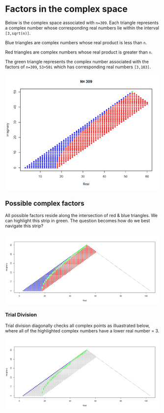 # Factors in the complex space

Below is the complex space associated with `n=309`.  Each triangle represents a complex number whose corresponding real numbers lie within the interval `[3,sqrt(n)]`.

Blue triangles are complex numbers whose real product is less than `n`.

Red triangles are complex numbers whose real product is greater than `n`.

The green triangle represents the complex number associated with the factors of `n=309`, `53+50i` which has corresponding real numbers `[3,103]`.

![Complex Space](https://github.com/OVVO-Financial/Number-Theory/blob/master/Images/Complex%20plane.png)

## Possible complex factors
All possible factors reside along the intersection of red & blue triangles.  We can highlight this strip in green.  The question becomes how do we best navigate this strip?

![Factor Strip](https://github.com/OVVO-Financial/Number-Theory/blob/master/Images/Factor%20Strip%20in%20Green.jpeg)

### Trial Division
Trial division diagonally checks all complex points as illuastrated below, where all of the highlighted complex numbers have a lower real number = 3.

![Trial Div](https://github.com/OVVO-Financial/Number-Theory/blob/master/Images/Trial%20Division%20by%203.jpeg)
